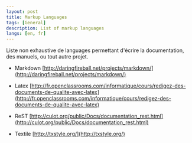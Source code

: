 ```yaml
---
layout: post
title: Markup Languages
tags: [General]
description: List of markup languages
langs: [en, fr]
---
```


Liste non exhaustive de languages permettant d'écrire la documentation, des
manuels, ou tout autre projet.

- Markdown [http://daringfireball.net/projects/markdown/](http://daringfireball.net/projects/markdown/)

- Latex [http://fr.openclassrooms.com/informatique/cours/redigez-des-documents-de-qualite-avec-latex](http://fr.openclassrooms.com/informatique/cours/redigez-des-documents-de-qualite-avec-latex)

- ReST [http://culot.org/public/Docs/documentation_rest.html](http://culot.org/public/Docs/documentation_rest.html)

- Textile [http://txstyle.org/](http://txstyle.org/)
